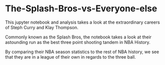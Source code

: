 # The-Splash-Bros-vs-Everyone-else

This jupyter notebook and analysis takes a look at the extraordinary careers of Steph Curry and Klay Thompson. 

Commonly known as the Splash Bros, the notebook takes a look at their astounding run as the best three point shooting tandem in NBA History. 

By comparing their NBA season statistics to the rest of NBA history, we see that they are in a league of their own in regards to the three ball. 

